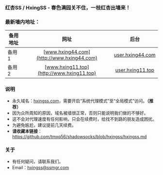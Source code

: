 ### 红杏SS / HxingSS - 春色满园关不住，一枝红杏出墙来！
### 最新墙内地址：

| 备用地址 | 网址 | 后台 |
| --------   | :-----:  | :----:  |
| 备用1 | [www.hxing44.com](http://www.hxing44.com) | [user.hxing44.com](http://user.hxing44.com) |
| 备用2 | [www.hxing11.top](http://www.hxing11.top) | [user.hxing11.top](http://user.hxing11.top) |

### 说明
- 永久域名：[hxingss.com](http://hxingss.com)，需要开启“系统代理模式”至“全局模式”访问。**（推荐）**
- 因为众所周知的原因，域名被墙很正常，否则只能说明我们做的不够好。
- 这不会对代理速度有任何影响，只会在续费时，给找不到路的朋友造成困扰。
- 为避免尴尬，建议提前几天续费。
- **请收藏本链接**：<https://github.com/tmxq56/shadowsocks/blob/hxingss/hxingss.md>
### 关于
- 有任何疑问，请联系我们。
- Email：hxingss@ssmgr.com
